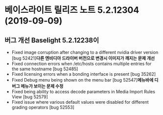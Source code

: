 # 베이스라이트 릴리즈 노트 5.2.12304 (2019-09-09)

## 버그 개선 Baselight 5.2.12238이

* Fixed image corruption after changing to a different nvidia driver version \[bug 52421]**다른 엔비디아 드라이버 버전으로 변경시 이미지가 깨지는 문제 개선**
* Fixed connection errors when /etc/hosts contains multiple entries for the same hostname \[bug 52485]
* Fixed licensing errors when a bonding interface is present \[bug 35262]
* Fixed Debug menu being shown on the menu bar \[bug 52547]**메뉴바에 디버그 메뉴가 보이는 문제 수정**
* Fixed being ability to access decode parameters in Media Import Rules View \[bug 52579]
* Fixed issue where various default values were disabled for different grading operators \[bug 52553]
